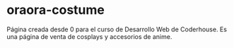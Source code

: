 # oraora-costume
Página creada desde 0 para el curso de Desarrollo Web de Coderhouse. Es una página de venta de cosplays y accesorios de anime.
